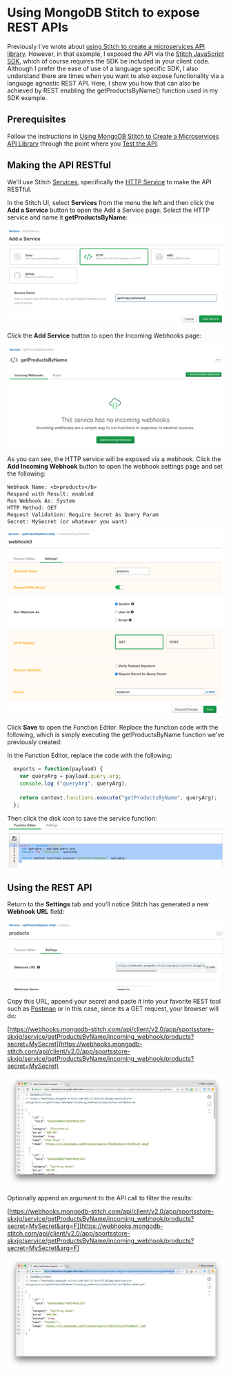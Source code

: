 # Using MongoDB Stitch to expose REST APIs

Previously I've wrote about [using Stitch to create a microservices API library](https://github.com/wbleonard/stitch-api-react). However, in that example, I exposed the API via the [Stitch JavaScript SDK](https://s3.amazonaws.com/stitch-sdks/js/docs/master/index.html), which of course requires the SDK be included in your client code. Although I prefer the ease of use of a language specific SDK, I also understand there are times when you want to also expose functionality via a language agnostic REST API. Here, I show you how that can also be achieved by REST enabling the getProductsByName() function used in my SDK example. 

## Prerequisites

Follow the instructions in [Using MongoDB Stitch to Create a Microservices API Library](https://github.com/wbleonard/stitch-api-react) through the point where you [Test the API](https://github.com/wbleonard/stitch-api-react#test-the-api-1).

## Making the API RESTful

We'll use Stitch [Services](https://docs.mongodb.com/stitch/services/), specifically the [HTTP Service](https://docs.mongodb.com/stitch/reference/partner-services/http/) to make the API RESTful.

In the Stitch UI, select **Services** from the menu the left and then click the **Add a Service** button to open the Add a Service page. Select the HTTP service and name it **getProductsByName**:

![](images/add-a-service.png)

Click the **Add Service** button to open the Incoming Webhooks page:

![](images/add-service.png)

As you can see, the HTTP service will be exposed via a webhook. Click the **Add Incoming Webhook** button to open the webhook settings page and set the following:

    Webhook Name: <b>products</b>
    Respond with Result: enabled
    Run Webhook As: System
    HTTP Method: GET
    Request Validation: Require Secret As Query Param
    Secret: MySecret (or whatever you want)

![](images/webhook-settings.png)

Click **Save** to open the Function Editor. Replace the function code with the following, which is simply executing the getProductsByName function we've previously created:

In the Function Editor, replace the code with the following:
```javascript
  exports = function(payload) {
    var queryArg = payload.query.arg;
    console.log ("queryArg", queryArg);
  
    return context.functions.execute("getProductsByName", queryArg);
  };
```

Then click the disk icon to save the service function:
 ![](images/service-function.png)

 ## Using the REST API

 Return to the **Settings** tab and you'll notice Stitch has generated a new **Webhook URL** field:

 ![](images/webhook-url.png)

 Copy this URL, append your secret and paste it into your favorite REST tool such as [Postman](https://www.getpostman.com/) or in this case, since its a GET request, your browser will do:

 [https://webhooks.mongodb-stitch.com/api/client/v2.0/app/sportsstore-skxjg/service/getProductsByName/incoming_webhook/products?secret=MySecret](https://webhooks.mongodb-stitch.com/api/client/v2.0/app/sportsstore-skxjg/service/getProductsByName/incoming_webhook/products?secret=MySecret)

![](images/browser.png)

Optionally append an argument to the API call to filter the results:

[https://webhooks.mongodb-stitch.com/api/client/v2.0/app/sportsstore-skxjg/service/getProductsByName/incoming_webhook/products?secret=MySecret&arg=F](https://webhooks.mongodb-stitch.com/api/client/v2.0/app/sportsstore-skxjg/service/getProductsByName/incoming_webhook/products?secret=MySecret&arg=F)

![](images/browser-arg.png)
















